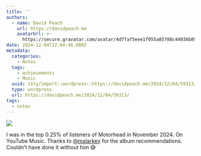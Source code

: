 ```yaml
---
title: ''
authors:
  - name: David Peach
    url: https://davidpeach.me
    avatarUrl: >-
      https://secure.gravatar.com/avatar/4d7faf5eee1f055a85788c44936b8995eaab6dfb004e7854ec747ccb272e91ee?s=96&d=mm&r=g
date: 2024-12-04T22:04:46.000Z
metadata:
  categories:
    - Notes
  tags:
    - achievements
    - Music
  uuid: 11ty/import::wordpress::https://davidpeach.me/2024/12/04/59313/
  type: wordpress
  url: https://davidpeach.me/2024/12/04/59313/
tags:
  - notes
---
```

[![](/assets/wp-173334971413754089549728267-AbxildPgU5Aw.png)](/assets/wp-173334971413754089549728267-AbxildPgU5Aw.png)

I was in the top 0.25% of listeners of Motorhead in November 2024. On YouTube Music. Thanks to [@malarkey](https://mastodon.social/@malarkey) for the album recommendations. Couldn’t have done it without him 😅
